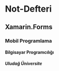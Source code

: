 # Not-Defteri
## Xamarin.Forms
### Mobil Programlama
#### Bilgisayar Programcılığı
##### Uludağ Üniversite
